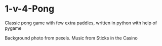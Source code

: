 # 1-v-4-Pong
Classic pong game with few extra paddles, written in python with help of pygame

Background photo from pexels.
Music from Sticks in the Casino
